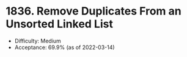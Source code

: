 # 1836. Remove Duplicates From an Unsorted Linked List
- Difficulty: Medium
- Acceptance: 69.9% (as of 2022-03-14)
